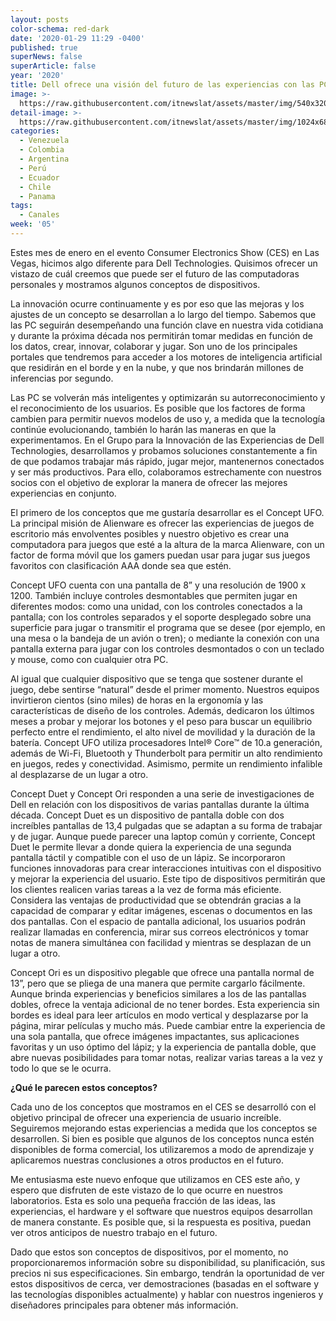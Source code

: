 ```yaml
---
layout: posts
color-schema: red-dark
date: '2020-01-29 11:29 -0400'
published: true
superNews: false
superArticle: false
year: '2020'
title: Dell ofrece una visión del futuro de las experiencias con las PC en CES
image: >-
  https://raw.githubusercontent.com/itnewslat/assets/master/img/540x320/Cesar-Ramacciotti-p.jpg
detail-image: >-
  https://raw.githubusercontent.com/itnewslat/assets/master/img/1024x680/Cesar-Ramacciotti-g.jpg
categories:
  - Venezuela
  - Colombia
  - Argentina
  - Perú
  - Ecuador
  - Chile
  - Panama
tags:
  - Canales
week: '05'
---
```

Estes mes de enero en el evento Consumer Electronics Show (CES) en Las Vegas, hicimos algo diferente para Dell Technologies. Quisimos ofrecer un vistazo de cuál creemos que puede ser el futuro de las computadoras personales y mostramos algunos conceptos de dispositivos. 

La innovación ocurre continuamente y es por eso que las mejoras y los ajustes de un concepto se desarrollan a lo largo del tiempo. Sabemos que las PC seguirán desempeñando una función clave en nuestra vida cotidiana y durante la próxima década nos permitirán tomar medidas en función de los datos, crear, innovar, colaborar y jugar. Son uno de los principales portales que tendremos para acceder a los motores de inteligencia artificial que residirán en el borde y en la nube, y que nos brindarán millones de inferencias por segundo. 

Las PC se volverán más inteligentes y optimizarán su autorreconocimiento y el reconocimiento de los usuarios. Es posible que los factores de forma cambien para permitir nuevos modelos de uso y, a medida que la tecnología continúe evolucionando, también lo harán las maneras en que la experimentamos. En el Grupo para la Innovación de las Experiencias de Dell Technologies, desarrollamos y probamos soluciones constantemente a fin de que podamos trabajar más rápido, jugar mejor, mantenernos conectados y ser más productivos. Para ello, colaboramos estrechamente con nuestros socios con el objetivo de explorar la manera de ofrecer las mejores experiencias en conjunto. 

El primero de los conceptos que me gustaría desarrollar es el Concept UFO. La principal misión de Alienware es ofrecer las experiencias de juegos de escritorio más envolventes posibles y nuestro objetivo es crear una computadora para juegos que esté a la altura de la marca Alienware, con un factor de forma móvil que los gamers puedan usar para jugar sus juegos favoritos con clasificación AAA donde sea que estén. 

Concept UFO cuenta con una pantalla de 8” y una resolución de 1900 x 1200. También incluye controles desmontables que permiten jugar en diferentes modos: como una unidad, con los controles conectados a la pantalla; con los controles separados y el soporte desplegado sobre una superficie para jugar o transmitir el programa que se desee (por ejemplo, en una mesa o la bandeja de un avión o tren); o mediante la conexión con una pantalla externa para jugar con los controles desmontados o con un teclado y mouse, como con cualquier otra PC.

Al igual que cualquier dispositivo que se tenga que sostener durante el juego, debe sentirse “natural” desde el primer momento. Nuestros equipos invirtieron cientos (sino miles) de horas en la ergonomía y las características de diseño de los controles. Además, dedicaron los últimos meses a probar y mejorar los botones y el peso para buscar un equilibrio perfecto entre el rendimiento, el alto nivel de movilidad y la duración de la batería. Concept UFO utiliza procesadores Intel® Core™ de 10.a generación, además de Wi-Fi, Bluetooth y Thunderbolt para permitir un alto rendimiento en juegos, redes y conectividad. Asimismo, permite un rendimiento infalible al desplazarse de un lugar a otro. 

Concept Duet y Concept Ori responden a una serie de investigaciones de Dell en relación con los dispositivos de varias pantallas durante la última década. Concept Duet es un dispositivo de pantalla doble con dos increíbles pantallas de 13,4 pulgadas que se adaptan a su forma de trabajar y de jugar. Aunque puede parecer una laptop común y corriente, Concept Duet le permite llevar a donde quiera la experiencia de una segunda pantalla táctil y compatible con el uso de un lápiz. Se incorporaron funciones innovadoras para crear interacciones intuitivas con el dispositivo y mejorar la experiencia del usuario. Este tipo de dispositivos permitirán que los clientes realicen varias tareas a la vez de forma más eficiente. Considera las ventajas de productividad que se obtendrán gracias a la capacidad de comparar y editar imágenes, escenas o documentos en las dos pantallas. Con el espacio de pantalla adicional, los usuarios podrán realizar llamadas en conferencia, mirar sus correos electrónicos y tomar notas de manera simultánea con facilidad y mientras se desplazan de un lugar a otro. 

Concept Ori es un dispositivo plegable que ofrece una pantalla normal de 13”, pero que se pliega de una manera que permite cargarlo fácilmente. Aunque brinda experiencias y beneficios similares a los de las pantallas dobles, ofrece la ventaja adicional de no tener bordes. Esta experiencia sin bordes es ideal para leer artículos en modo vertical y desplazarse por la página, mirar películas y mucho más. Puede cambiar entre la experiencia de una sola pantalla, que ofrece imágenes impactantes, sus aplicaciones favoritas y un uso óptimo del lápiz; y la experiencia de pantalla doble, que abre nuevas posibilidades para tomar notas, realizar varias tareas a la vez y todo lo que se le ocurra.   

**¿Qué le parecen estos conceptos?**

Cada uno de los conceptos que mostramos en el CES se desarrolló con el objetivo principal de ofrecer una experiencia de usuario increíble. Seguiremos mejorando estas experiencias a medida que los conceptos se desarrollen. Si bien es posible que algunos de los conceptos nunca estén disponibles de forma comercial, los utilizaremos a modo de aprendizaje y aplicaremos nuestras conclusiones a otros productos en el futuro.

Me entusiasma este nuevo enfoque que utilizamos en CES este año, y espero que disfruten de este vistazo de lo que ocurre en nuestros laboratorios. Esta es solo una pequeña fracción de las ideas, las experiencias, el hardware y el software que nuestros equipos desarrollan de manera constante. Es posible que, si la respuesta es positiva, puedan ver otros anticipos de nuestro trabajo en el futuro.

Dado que estos son conceptos de dispositivos, por el momento, no proporcionaremos información sobre su disponibilidad, su planificación, sus precios ni sus especificaciones. Sin embargo, tendrán la oportunidad de ver estos dispositivos de cerca, ver demostraciones (basadas en el software y las tecnologías disponibles actualmente) y hablar con nuestros ingenieros y diseñadores principales para obtener más información. 

